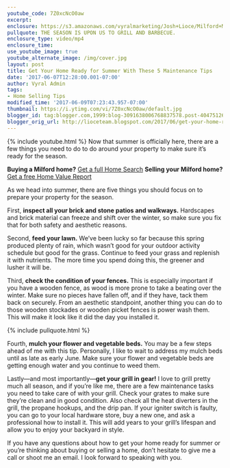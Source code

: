 ```yaml
---
youtube_code: 7Z0xcNcO0aw
excerpt:
enclosure: https://s3.amazonaws.com/vyralmarketing/Josh+Lioce/Milford+MA+Real+Estate+Agent-+Get+your+home+ready+for+some+sun+%2526+fun.mp4
pullquote: THE SEASON IS UPON US TO GRILL AND BARBECUE.
enclosure_type: video/mp4
enclosure_time:
use_youtube_image: true
youtube_alternate_image: /img/cover.jpg
layout: post
title: Get Your Home Ready for Summer With These 5 Maintenance Tips
date: '2017-06-07T12:28:00.001-07:00'
author: Vyral Admin
tags:
- Home Selling Tips
modified_time: '2017-06-09T07:23:43.957-07:00'
thumbnail: https://i.ytimg.com/vi/7Z0xcNcO0aw/default.jpg
blogger_id: tag:blogger.com,1999:blog-3091638006768837578.post-4047512674395552781
blogger_orig_url: http://lioceteam.blogspot.com/2017/06/get-your-home-ready-for-summer-with.html
---
```

{% include youtube.html %}
Now that summer is officially here, there are a few things you need to do to do around your property to make sure it’s ready for the season.

**Buying a Milford home?** <a href="http://www.lioceteam.com/search/criteria/gp_1/s_2" target="_blank">Get a full Home Search</a>
**Selling your Milford home?** <a href="http://www.eppraisal.com/partner/index/9177/" target="_blank">Get a free Home Value Report</a>

As we head into summer, there are five things you should focus on to prepare your property for the season.

First, **inspect all your brick and stone patios and walkways.** Hardscapes and brick material can freeze and shift over the winter, so make sure you fix that for both safety and aesthetic reasons.

Second, **feed your lawn.** We’ve been lucky so far because this spring produced plenty of rain, which wasn’t good for your outdoor activity schedule but good for the grass. Continue to feed your grass and replenish it with nutrients. The more time you spend doing this, the greener and lusher it will be.

Third, **check the condition of your fences.** This is especially important if you have a wooden fence, as wood is more prone to take a beating over the winter. Make sure no pieces have fallen off, and if they have, tack them back on securely. From an aesthetic standpoint, another thing you can do to those wooden stockades or wooden picket fences is power wash them. This will make it look like it did the day you installed it.

{% include pullquote.html %}

Fourth, **mulch your flower and vegetable beds.** You may be a few steps ahead of me with this tip. Personally, I like to wait to address my mulch beds until as late as early June. Make sure your flower and vegetable beds are getting enough water and you continue to weed them.

Lastly—and most importantly—**get your grill in gear!** I love to grill pretty much all season, and if you’re like me, there are a few maintenance tasks you need to take care of with your grill. Check your grates to make sure they’re clean and in good condition. Also check all the heat diverters in the grill, the propane hookups, and the drip pan. If your igniter switch is faulty, you can go to your local hardware store, buy a new one, and ask a professional how to install it. This will add years to your grill’s lifespan and allow you to enjoy your backyard in style.

If you have any questions about how to get your home ready for summer or you’re thinking about buying or selling a home, don’t hesitate to give me a call or shoot me an email. I look forward to speaking with you.
